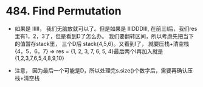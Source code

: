 # 484. Find Permutation

- 如果是 IIIII， 我们无脑放就可以了。但是如果是 IIIDDDIII, 在前三I后，我们res里有1，2，3了，但是看到D了怎么办。 我们要翻转区间，所以考虑先把当下的值暂存stack里， 三个D后 stack{4,5,6}。又看到I了， 就要压栈+清空栈{4，5，6，7} => res = {1, 2, 3, 7, 6, 5, 4}最后两个I再加入就是 {1,2,3,7,6,5,4,8,9,10}

- 注意， 因为最后一个可能是D，所以处理完s.size()个数字后，需要再确认压栈+清空栈
